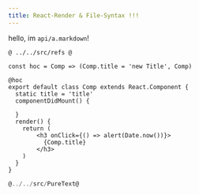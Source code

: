 ```yaml
---
title: React-Render & File-Syntax !!!
---
```


hello, im `api/a.markdown`!

`````render-jsx 
@ ../../src/refs @
`````

```render-jsx
const hoc = Comp => (Comp.title = 'new Title', Comp)

@hoc
export default class Comp extends React.Component {
  static title = 'title'
  componentDidMount() {
    
  }
  render() {
    return (
        <h3 onClick={() => alert(Date.now())}>
          {Comp.title}
        </h3>
    )
  }
}
```

```jsx
@../../src/PureText@
```